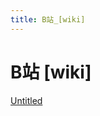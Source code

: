 ```yaml
---
title: B站_[wiki]
---
```


# B站 [wiki]

[Untitled](assets/Untitled%20Database%20b61bc80bf61543a7a527a1616339a597.csv)